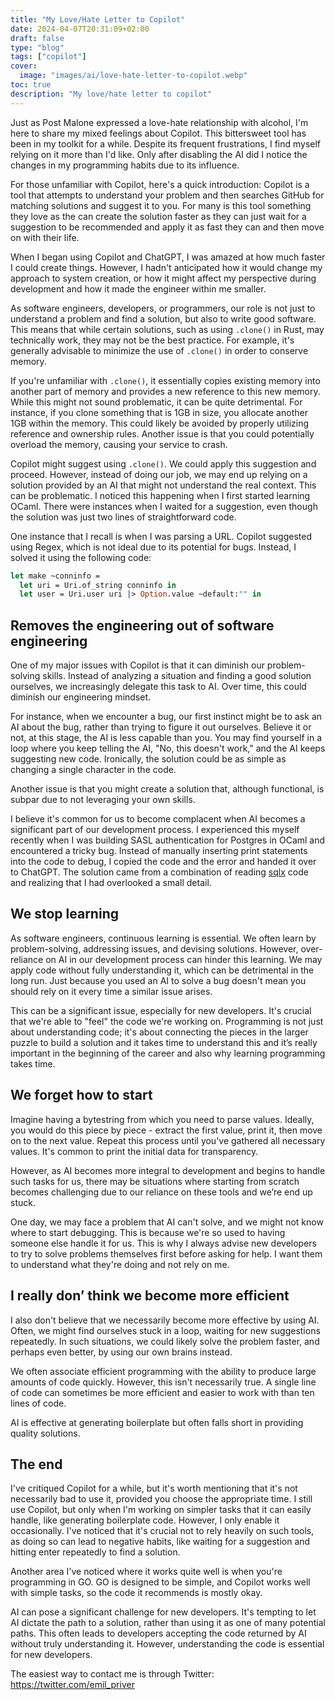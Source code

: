 ```yaml
---
title: "My Love/Hate Letter to Copilot"
date: 2024-04-07T20:31:09+02:00
draft: false
type: "blog"
tags: ["copilot"]
cover:
  image: "images/ai/love-hate-letter-to-copilot.webp"
toc: true
description: "My love/hate letter to copilot"
---
```

Just as Post Malone expressed a love-hate relationship with alcohol, I'm here to share my mixed feelings about Copilot. This bittersweet tool has been in my toolkit for a while. Despite its frequent frustrations, I find myself relying on it more than I'd like. Only after disabling the AI did I notice the changes in my programming habits due to its influence.

For those unfamiliar with Copilot, here's a quick introduction: Copilot is a tool that attempts to understand your problem and then searches GitHub for matching solutions and suggest it to you. For many is this tool something they love as the can create the solution faster as they can just wait for a suggestion to be recommended and apply it as fast they can and then move on with their life.

When I began using Copilot and ChatGPT, I was amazed at how much faster I could create things. However, I hadn't anticipated how it would change my approach to system creation, or how it might affect my perspective during development and how it made the engineer within me smaller.

As software engineers, developers, or programmers, our role is not just to understand a problem and find a solution, but also to write good software. This means that while certain solutions, such as using `.clone()` in Rust, may technically work, they may not be the best practice. For example, it's generally advisable to minimize the use of `.clone()` in order to conserve memory.

If you're unfamiliar with `.clone()`, it essentially copies existing memory into another part of memory and provides a new reference to this new memory. While this might not sound problematic, it can be quite detrimental. For instance, if you clone something that is 1GB in size, you allocate another 1GB within the memory. This could likely be avoided by properly utilizing reference and ownership rules. Another issue is that you could potentially overload the memory, causing your service to crash.

Copilot might suggest using `.clone()`. We could apply this suggestion and proceed. However, instead of doing our job, we may end up relying on a solution provided by an AI that might not understand the real context. This can be problematic. I noticed this happening when I first started learning OCaml. There were instances when I waited for a suggestion, even though the solution was just two lines of straightforward code.

One instance that I recall is when I was parsing a URL. Copilot suggested using Regex, which is not ideal due to its potential for bugs. Instead, I solved it using the following code:

```ocaml
let make ~conninfo =
  let uri = Uri.of_string conninfo in
  let user = Uri.user uri |> Option.value ~default:"" in
```

## Removes the engineering out of software engineering

One of my major issues with Copilot is that it can diminish our problem-solving skills. Instead of analyzing a situation and finding a good solution ourselves, we increasingly delegate this task to AI. Over time, this could diminish our engineering mindset.

For instance, when we encounter a bug, our first instinct might be to ask an AI about the bug, rather than trying to figure it out ourselves. Believe it or not, at this stage, the AI is less capable than you. You may find yourself in a loop where you keep telling the AI, "No, this doesn't work," and the AI keeps suggesting new code. Ironically, the solution could be as simple as changing a single character in the code. 

Another issue is that you might create a solution that, although functional, is subpar due to not leveraging your own skills.

I believe it's common for us to become complacent when AI becomes a significant part of our development process. I experienced this myself recently when I was building SASL authentication for Postgres in OCaml and encountered a tricky bug. Instead of manually inserting print statements into the code to debug, I copied the code and the error and handed it over to ChatGPT. The solution came from a combination of reading [sqlx](https://github.com/launchbadge/sqlx) code and realizing that I had overlooked a small detail.

## We stop learning

As software engineers, continuous learning is essential. We often learn by problem-solving, addressing issues, and devising solutions. However, over-reliance on AI in our development process can hinder this learning. We may apply code without fully understanding it, which can be detrimental in the long run. Just because you used an AI to solve a bug doesn't mean you should rely on it every time a similar issue arises.

This can be a significant issue, especially for new developers. It's crucial that we're able to "feel" the code we're working on. Programming is not just about understanding code; it's about connecting the pieces in the larger puzzle to build a solution and it takes time to understand this and it’s really important in the beginning of the career and also why learning programming takes time.

## We forget how to start

Imagine having a bytestring from which you need to parse values. Ideally, you would do this piece by piece - extract the first value, print it, then move on to the next value. Repeat this process until you've gathered all necessary values. It's common to print the initial data for transparency.

However, as AI becomes more integral to development and begins to handle such tasks for us, there may be situations where starting from scratch becomes challenging due to our reliance on these tools and we’re end up stuck.

One day, we may face a problem that AI can't solve, and we might not know where to start debugging. This is because we're so used to having someone else handle it for us. This is why I always advise new developers to try to solve problems themselves first before asking for help. I want them to understand what they're doing and not rely on me.

## I really don’ think we become more efficient

I also don't believe that we necessarily become more effective by using AI. Often, we might find ourselves stuck in a loop, waiting for new suggestions repeatedly. In such situations, we could likely solve the problem faster, and perhaps even better, by using our own brains instead.

We often associate efficient programming with the ability to produce large amounts of code quickly. However, this isn't necessarily true. A single line of code can sometimes be more efficient and easier to work with than ten lines of code.

AI is effective at generating boilerplate but often falls short in providing quality solutions.

## The end

I've critiqued Copilot for a while, but it's worth mentioning that it's not necessarily bad to use it, provided you choose the appropriate time. I still use Copilot, but only when I'm working on simpler tasks that it can easily handle, like generating boilerplate code. However, I only enable it occasionally. I've noticed that it's crucial not to rely heavily on such tools, as doing so can lead to negative habits, like waiting for a suggestion and hitting enter repeatedly to find a solution.

Another area I've noticed where it works quite well is when you're programming in GO. GO is designed to be simple, and Copilot works well with simple tasks, so the code it recommends is mostly okay.

AI can pose a significant challenge for new developers. It's tempting to let AI dictate the path to a solution, rather than using it as one of many potential paths. This often leads to developers accepting the code returned by AI without truly understanding it. However, understanding the code is essential for new developers.

The easiest way to contact me is through Twitter: https://twitter.com/emil_priver

